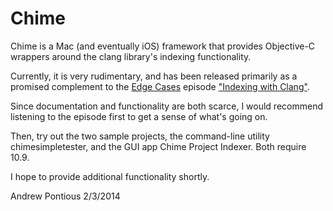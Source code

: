 Chime
=====

Chime is a Mac (and eventually iOS) framework that provides Objective-C wrappers around the clang library's indexing functionality.

Currently, it is very rudimentary, and has been released primarily as a promised complement to the [Edge Cases](http://edgecasesshow.com) episode ["Indexing with Clang"](http://edgecasesshow.com/78).

Since documentation and functionality are both scarce, I would recommend listening to the episode first to get a sense of what's going on.

Then, try out the two sample projects, the command-line utility chimesimpletester, and the GUI app Chime Project Indexer. Both require 10.9.

I hope to provide additional functionality shortly.

Andrew Pontious 2/3/2014